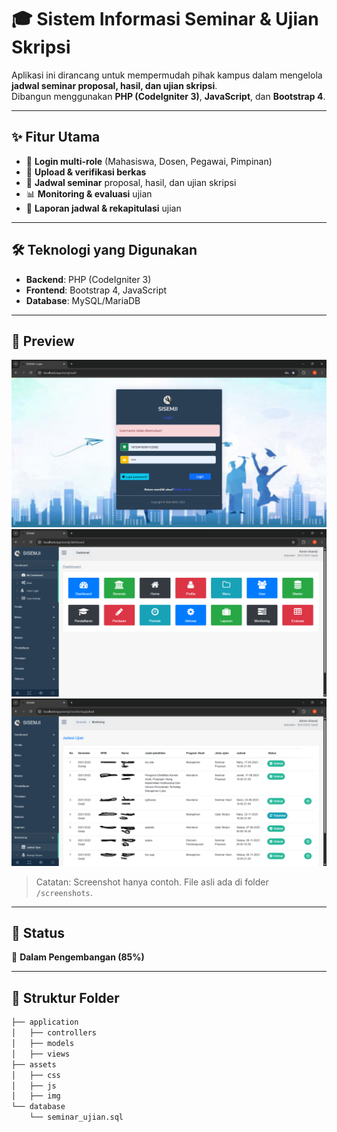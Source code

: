 # 🎓 Sistem Informasi Seminar & Ujian Skripsi

Aplikasi ini dirancang untuk mempermudah pihak kampus dalam mengelola **jadwal seminar proposal, hasil, dan ujian skripsi**.  
Dibangun menggunakan **PHP (CodeIgniter 3)**, **JavaScript**, dan **Bootstrap 4**.

---

## ✨ Fitur Utama
- 🔑 **Login multi-role** (Mahasiswa, Dosen, Pegawai, Pimpinan)
- 📑 **Upload & verifikasi berkas**
- 📅 **Jadwal seminar** proposal, hasil, dan ujian skripsi
- 📊 **Monitoring & evaluasi** ujian
- 📝 **Laporan jadwal & rekapitulasi** ujian

---

## 🛠️ Teknologi yang Digunakan
- **Backend**: PHP (CodeIgniter 3)
- **Frontend**: Bootstrap 4, JavaScript
- **Database**: MySQL/MariaDB

---

## 📸 Preview
![Login](asset/img/screenshoot/appsisemji/login.png)  
![Dashboard](asset/img/screenshoot/appsisemji/dashboard.png)  
![Jadwal](asset/img/screenshoot/appsisemji/monitoring.png)  

> Catatan: Screenshot hanya contoh. File asli ada di folder `/screenshots`.

---

## 🚧 Status
📌 **Dalam Pengembangan (85%)**

---

## 📂 Struktur Folder
```bash
├── application
│   ├── controllers
│   ├── models
│   ├── views
├── assets
│   ├── css
│   ├── js
│   ├── img
└── database
    └── seminar_ujian.sql
